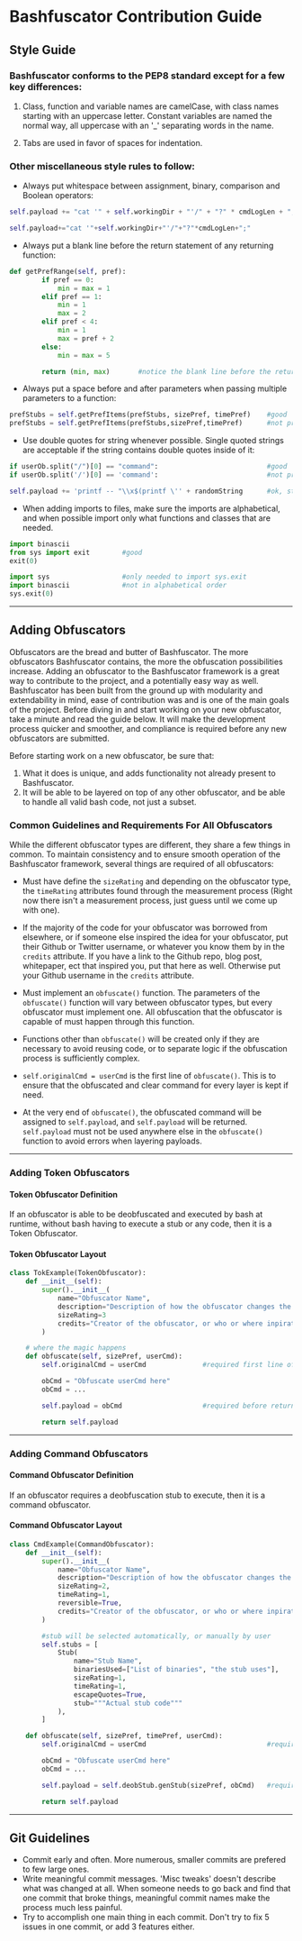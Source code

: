 # Bashfuscator Contribution Guide

## Style Guide

### Bashfuscator conforms to the PEP8 standard except for a few key differences:

1. Class, function and variable names are camelCase, with class names starting with an uppercase letter. Constant variables are named the normal way, all uppercase with an '_' separating words in the name.

2. Tabs are used in favor of spaces for indentation.

### Other miscellaneous style rules to follow:

- Always put whitespace between assignment, binary, comparison and Boolean operators:

```python
self.payload += "cat '" + self.workingDir + "'/" + "?" * cmdLogLen + ";"     #good

self.payload+="cat '"+self.workingDir+"'/"+"?"*cmdLogLen+";"                 #not preferred
```

- Always put a blank line before the return statement of any returning function:

```python
def getPrefRange(self, pref):
        if pref == 0:
            min = max = 1
        elif pref == 1:
            min = 1
            max = 2
        elif pref < 4:
            min = 1
            max = pref + 2
        else:
            min = max = 5

        return (min, max)       #notice the blank line before the return
```

- Always put a space before and after parameters when passing multiple parameters to a function:

```python
prefStubs = self.getPrefItems(prefStubs, sizePref, timePref)    #good
prefStubs = self.getPrefItems(prefStubs,sizePref,timePref)      #not preferred
```

- Use double quotes for string whenever possible. Single quoted strings are acceptable if the string contains double quotes inside of it:

```python
if userOb.split("/")[0] == "command":                           #good
if userOb.split('/')[0] == 'command':                           #not preferred

self.payload += 'printf -- "\\x$(printf \'' + randomString      #ok, string contains double quotes
```

- When adding imports to files, make sure the imports are alphabetical, and when possible import only what functions and classes that are needed.

```python
import binascii
from sys import exit        #good
exit(0)

import sys                  #only needed to import sys.exit
import binascii             #not in alphabetical order
sys.exit(0)
```

---

## Adding Obfuscators

Obfuscators are the bread and butter of Bashfuscator. The more obfuscators Bashfuscator contains, the more the obfuscation possibilities increase. Adding an obfuscator to the Bashfuscator framework is a great way to contribute to the project, and a potentially easy way as well. Bashfuscator has been built from the ground up with modularity and extendability in mind, ease of contribution was and is one of the main goals of the project. Before diving in and start working on your new obfuscator, take a minute and read the guide below. It will make the development process quicker and smoother, and compliance is required before any new obfuscators are submitted.

Before starting work on a new obfuscator, be sure that:

1. What it does is unique, and adds functionality not already present to Bashfuscator.
2. It will be able to be layered on top of any other obfuscator, and be able to handle all valid bash code, not just a subset.

### Common Guidelines and Requirements For All Obfuscators

While the different obfuscator types are different, they share a few things in common. To maintain consistency and to ensure smooth operation of the Bashfuscator framework, several things are required of all obfuscators:

- Must have define the `sizeRating` and depending on the obfuscator type, the `timeRating` attributes found through the measurement process (Right now there isn't a measurement process, just guess until we come up with one).

- If the majority of the code for your obfuscator was borrowed from elsewhere, or if someone else inspired the idea for your obfuscator, put their Github or Twitter username, or whatever you know them by in the `credits` attribute. If you have a link to the Github repo, blog post, whitepaper, ect that inspired you, put that here as well. Otherwise put your Github username in the `credits` attribute.

- Must implement an `obfuscate()` function. The parameters of the `obfuscate()` function will vary between obfuscator types, but every obfuscator must implement one. All obfuscation that the obfuscator is capable of must happen through this function.

- Functions other than `obfuscate()` will be created only if they are necessary to avoid reusing code, or to separate logic if the obfuscation process is sufficiently complex.

- `self.originalCmd = userCmd` is the first line of `obfuscate()`. This is to ensure that the obfuscated and clear command for every layer is kept if need.

- At the very end of `obfuscate()`, the obfuscated command will be assigned to `self.payload`, and `self.payload` will be returned. `self.payload` must not be used anywhere else in the `obfuscate()` function to avoid errors when layering payloads.

---

### Adding Token Obfuscators

#### Token Obfuscator Definition

If an obfuscator is able to be deobfuscated and executed by bash at runtime, without bash having to execute a stub or any code, then it is a Token Obfuscator.

#### Token Obfuscator Layout

```python
class TokExample(TokenObfuscator):
    def __init__(self):
        super().__init__(
            name="Obfuscator Name",
            description="Description of how the obfuscator changes the input",
            sizeRating=3
            credits="Creator of the obfuscator, or who or where inpiration for the obfuscator or code is from"
        )

    # where the magic happens
    def obfuscate(self, sizePref, userCmd):
        self.originalCmd = userCmd              #required first line of obfuscate()

        obCmd = "Obfuscate userCmd here"
        obCmd = ...

        self.payload = obCmd                    #required before returning

        return self.payload
```

---

### Adding Command Obfuscators

#### Command Obfuscator Definition

If an obfuscator requires a deobfuscation stub to execute, then it is a command obfuscator.

#### Command Obfuscator Layout

```python
class CmdExample(CommandObfuscator):
    def __init__(self):
        super().__init__(
            name="Obfuscator Name",
            description="Description of how the obfuscator changes the input",
            sizeRating=2,
            timeRating=1,
            reversible=True,
            credits="Creator of the obfuscator, or who or where inpiration for the obfuscator or code is from"
        )

        #stub will be selected automatically, or manually by user
        self.stubs = [
            Stub(
                name="Stub Name",
                binariesUsed=["List of binaries", "the stub uses"],
                sizeRating=1,
                timeRating=1,
                escapeQuotes=True,
                stub="""Actual stub code"""
            ),
        ]

    def obfuscate(self, sizePref, timePref, userCmd):
        self.originalCmd = userCmd                              #required first line

        obCmd = "Obfuscate userCmd here"
        obCmd = ...

        self.payload = self.deobStub.genStub(sizePref, obCmd)   #required before returning

        return self.payload
```

---

## Git Guidelines

- Commit early and often. More numerous, smaller commits are prefered to few large ones.
- Write meaningful commit messages. 'Misc tweaks' doesn't describe what was changed at all. When someone needs to go back and find that one commit that broke things, meaningful commit names make the process much less painful.
- Try to accomplish one main thing in each commit. Don't try to fix 5 issues in one commit, or add 3 features either.
